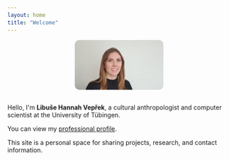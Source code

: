 ```yaml
---
layout: home
title: "Welcome"
---
```

<div style="text-align: center;">
  <img src="/assets/website_picture_lvep.jpg" alt="Libuše Hannah Vepřek" style="width:200px;border-radius:10px;margin-bottom:1em;">
</div>



Hello, I'm **Libuše Hannah Vepřek**, a cultural anthropologist and computer scientist at the University of Tübingen.

You can view my [professional profile](https://uni-tuebingen.de/en/faculties/faculty-of-economics-and-social-sciences/subjects/department-of-social-sciences/historical-and-cultural-anthropology/institute/faculty-and-staff/academic-staff/libuse-hannah-veprek/).

This site is a personal space for sharing projects, research, and contact information.
